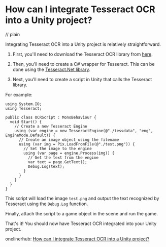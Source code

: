 # How can I integrate Tesseract OCR into a Unity project?
// plain

Integrating Tesseract OCR into a Unity project is relatively straightforward.

1. First, you'll need to download the Tesseract OCR library from [here](https://github.com/tesseract-ocr/tesseract).

2. Then, you'll need to create a C# wrapper for Tesseract. This can be done using the [Tesseract.Net library](https://github.com/charlesw/tesseract).

3. Next, you'll need to create a script in Unity that calls the Tesseract library.

For example:
```
using System.IO;
using Tesseract;

public class OCRScript : MonoBehaviour {
  void Start() {
    // Create a new Tesseract Engine
    using (var engine = new TesseractEngine(@"./tessdata", "eng", EngineMode.Default)) {
      // Create an image object using the filename
      using (var img = Pix.LoadFromFile(@"./test.png")) {
        // Set the image to the engine
        using (var page = engine.Process(img)) {
          // Get the text from the engine
          var text = page.GetText();
          Debug.Log(text);
        }
      }
    }
  }
}
```

This script will load the image `test.png` and output the text recognized by Tesseract using the `Debug.Log` function.

Finally, attach the script to a game object in the scene and run the game.

That's it! You should now have Tesseract OCR integrated into your Unity project.

onelinerhub: [How can I integrate Tesseract OCR into a Unity project?](https://onelinerhub.com/tesseract-ocr/how-can-i-integrate-tesseract-ocr-into-a-unity-project)